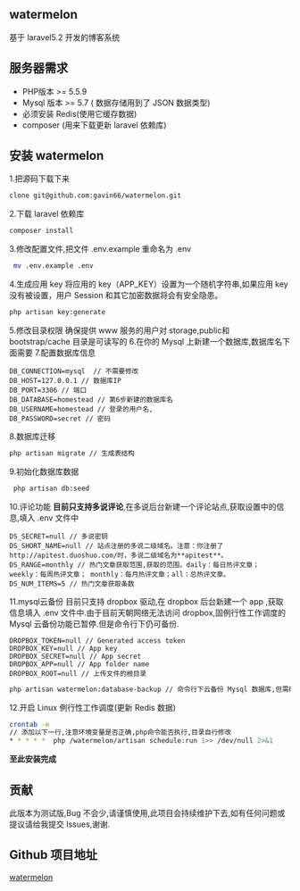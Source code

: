 ## watermelon
基于 laravel5.2 开发的博客系统

## 服务器需求
* PHP版本 >= 5.5.9
* Mysql 版本 >= 5.7 ( 数据存储用到了 JSON 数据类型)
* 必须安装 Redis(使用它缓存数据)
* composer (用来下载更新 laravel 依赖库)

## 安装 watermelon
1.把源码下载下来
```bash
clone git@github.com:gavin66/watermelon.git
```
2.下载 laravel 依赖库
```bash
composer install
```
3.修改配置文件,把文件 .env.example 重命名为 .env
```bash
 mv .env.example .env 
```

4.生成应用 key
将应用的 key（APP_KEY）设置为一个随机字符串,如果应用 key 没有被设置，用户 Session 和其它加密数据将会有安全隐患。
```bash
php artisan key:generate
```
5.修改目录权限
确保提供 www 服务的用户对 storage,public和 bootstrap/cache 目录是可读写的
6.在你的 Mysql 上新建一个数据库,数据库名下面需要
7.配置数据库信息
```
DB_CONNECTION=mysql  // 不需要修改
DB_HOST=127.0.0.1 // 数据库IP
DB_PORT=3306 // 端口
DB_DATABASE=homestead // 第6步新建的数据库名 
DB_USERNAME=homestead // 登录的用户名,
DB_PASSWORD=secret // 密码
```
8.数据库迁移
```bash
php artisan migrate // 生成表结构
```
9.初始化数据库数据
```bash
 php artisan db:seed
 ```
 10.评论功能
 **目前只支持多说评论**,在多说后台新建一个评论站点,获取设置中的信息,填入 .env 文件中
 ```
DS_SECRET=null // 多说密钥
DS_SHORT_NAME=null // 站点注册的多说二级域名。注意：你注册了http://apitest.duoshuo.com/时，多说二级域名为**apitest**。
DS_RANGE=monthly // 热门文章获取范围,获取的范围。daily：每日热评文章； weekly：每周热评文章； monthly：每月热评文章；all：总热评文章。
DS_NUM_ITEMS=5 // 热门文章获取条数
 ```
 11.mysql云备份
 目前只支持 dropbox 驱动,在 dropbox 后台新建一个 app
 ,获取信息填入 .env 文件中.由于目前天朝网络无法访问 dropbox,固例行性工作调度的 Mysql 云备份功能已暂停.但是命令行下仍可备份.
 ```
DROPBOX_TOKEN=null // Generated access token
DROPBOX_KEY=null // App key
DROPBOX_SECRET=null // App secret
DROPBOX_APP=null // App folder name
DROPBOX_ROOT=null // 上传文件的根目录
```

```bash 
php artisan watermelon:database-backup // 命令行下云备份 Mysql 数据库,但需确保配置信息正确,网络畅通.
```
12.开启 Linux 例行性工作调度(更新 Redis 数据)

```bash
crontab -e 
// 添加以下一行,注意环境变量是否正确,php命令能否执行,目录自行修改
* * * * *  php /watermelon/artisan schedule:run 1>> /dev/null 2>&1
```
**至此安装完成**

## 贡献
此版本为测试版,Bug 不会少,请谨慎使用,此项目会持续维护下去,如有任何问题或提议请给我提交 Issues,谢谢.
 
## Github 项目地址
[watermelon](https://github.com/gavin66/watermelon) 

